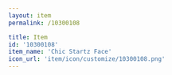 ```yaml
---
layout: item
permalink: /10300108

title: Item
id: '10300108'
item_name: 'Chic Startz Face'
icon_url: 'item/icon/customize/10300108.png'
---
```

